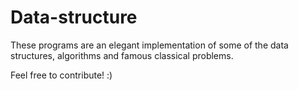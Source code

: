 # Data-structure
These programs are an elegant implementation of some of the data structures, algorithms and famous classical problems.

Feel free to contribute! :)
